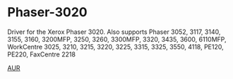 # Phaser-3020

Driver for the Xerox Phaser 3020. Also supports Phaser 3052, 3117, 3140, 3155, 3160, 3200MFP, 3250, 3260, 3300MFP, 3320, 3435, 3600, 6110MFP, WorkCentre 3025, 3210, 3215, 3220, 3225, 3315, 3325, 3550, 4118, PE120, PE220, FaxCentre 2218

[AUR](https://aur.archlinux.org/packages/xerox-phaser-3020)
